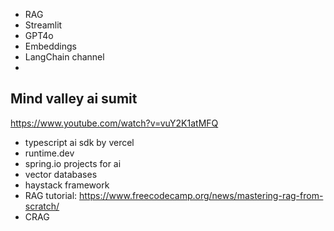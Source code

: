 - RAG
- Streamlit 
- GPT4o
- Embeddings
- LangChain channel
- 
## Mind valley ai sumit
https://www.youtube.com/watch?v=vuY2K1atMFQ

- typescript ai sdk by vercel
- runtime.dev
- spring.io projects for ai
- vector databases 
- haystack framework 
- RAG tutorial: https://www.freecodecamp.org/news/mastering-rag-from-scratch/ 
- CRAG 
